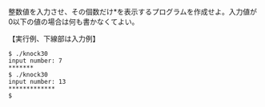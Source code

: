 整数値を入力させ、その個数だけ*を表示するプログラムを作成せよ。入力値が0以下の値の場合は何も書かなくてよい。

【実行例、下線部は入力例】

```
$ ./knock30
input number: 7
*******
$ ./knock30
input number: 13
*************
$
```
